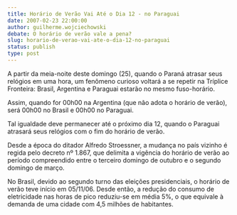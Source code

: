```yaml
---
title: Horário de Verão Vai Até o Dia 12 - no Paraguai
date: 2007-02-23 22:00:00
author: guilherme.wojciechowski
debate: O horário de verão vale a pena?
slug: horario-de-verao-vai-ate-o-dia-12-no-paraguai
status: publish 
type: post
---
```


  
A partir da meia-noite deste domingo (25), quando o Paraná atrasar seus relógios em uma hora, um fenômeno curioso voltará a se repetir na Tríplice Fronteira: Brasil, Argentina e Paraguai estarão no mesmo fuso-horário.   
  
Assim, quando for 00h00 na Argentina (que não adota o horário de verão), será 00h00 no Brasil e 00h00 no Paraguai.   
  
Tal igualdade deve permanecer até o próximo dia 12, quando o Paraguai atrasará seus relógios com o fim do horário de verão.   
  
Desde a época do ditador Alfredo Stroessner, a mudança no país vizinho é regida pelo decreto nº 1.867, que delimita a vigência do horário de verão ao período compreendido entre o terceiro domingo de outubro e o segundo domingo de março.   
  
No Brasil, devido ao segundo turno das eleições presidenciais, o horário de verão teve início em 05/11/06. Desde então, a redução do consumo de eletricidade nas horas de pico reduziu-se em média 5%, o que equivale à demanda de uma cidade com 4,5 milhões de habitantes.  
                                                                                                                                                                                                                                                                                                                           
